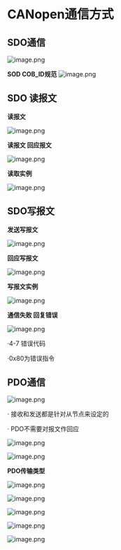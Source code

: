 # CANopen通信方式

## SDO通信

![image.png](https://s2.loli.net/2022/08/06/lY7fmAUWVDsj9dP.png)

**SOD COB_ID规范**
![image.png](https://s2.loli.net/2022/08/06/DilkeUC8qB1YXxf.png)

## SDO 读报文

**读报文**

![image.png](https://s2.loli.net/2022/08/06/T1HnWj25UyPG9v8.png)

**读报文 回应报文**

![image.png](https://s2.loli.net/2022/08/06/7kh5Mx4SPpRI3Ns.png)

**读取实例**

![image.png](https://s2.loli.net/2022/08/06/uq8wI1SGXFVQxRN.png)


## SDO写报文

**发送写报文**

![image.png](https://s2.loli.net/2022/08/06/lt37UOqAbMy52ka.png)

**回应写报文**

![image.png](https://s2.loli.net/2022/08/06/C5fn3Ke8cTtwLOY.png)

**写报文实例**

![image.png](https://s2.loli.net/2022/08/06/8WFl3ktmeyAxZJH.png)

**通信失败 回复错误**

![image.png](https://s2.loli.net/2022/08/06/v3sKhc4owiCD5r7.png)

·4-7 错误代码

·0x80为错误指令


## PDO通信

![image.png](https://s2.loli.net/2022/08/06/u4WfUZKXa9PozMv.png)

· 接收和发送都是针对从节点来设定的

· PDO不需要对报文作回应

![image.png](https://s2.loli.net/2022/08/06/4Tov8GusHVyDjeY.png)


![image.png](https://s2.loli.net/2022/08/06/LKRz6uHobsOBqc8.png)

**PDO传输类型**

![image.png](https://s2.loli.net/2022/08/06/ucVvM6xYLdlEUDB.png)

![image.png](https://s2.loli.net/2022/08/06/67TqAvsktpbEg1e.png)

![image.png](https://s2.loli.net/2022/08/06/3L16pGAazB5t2jS.png)

![image.png](https://s2.loli.net/2022/08/06/ifWRAlB391xqCuK.png)

![image.png](https://s2.loli.net/2022/08/06/SQWM1L7wuoVOafI.png)